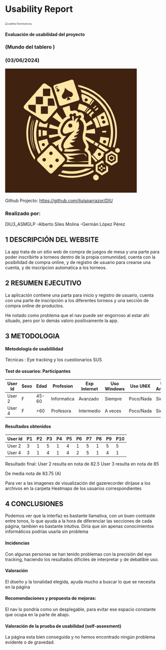 # Usability Report



<img src="https://encrypted-tbn0.gstatic.com/images?q=tbn:ANd9GcRF017nhV-TFmNER2OM8UbXtdN6xwAKBYrv0i6onNfKu6Yn0BV0RK6aiOroeXl73LSY-B0&usqp=CAU" alt="usability Download png" style="zoom:50%;" />

#### Evaluación de usabilidad del proyecto 

### (Mundo del tablero )

### (03/06/2024)

<img src="https://github.com/jluisparrazor/DIU/blob/master/P3/1.MoodBoard/logo.png" alt="Logo_projecto_png" />

Github Projecto: https://github.com/jluisparrazor/DIU



### Realizado por:

DIU3_ASMGLP
    -Alberto Siles Molina
    -Germán López Pérez



## 1 DESCRIPCIÓN DEL WEBSITE

La app trata de un sitio web de compra de juegos de mesa y una parte para poder inscribirte a torneos dentro de la propia comunnidad, cuenta con la posibilidad de compra online, y de registro de usuario para crearse una cuenta, y de inscripcion automatica a los torneos.



## 2 RESUMEN EJECUTIVO

La aplicación contiene una parta para inicio y registro de usuario, cuenta con una parte de inscripción a los diferentes torneos y una sección de compra online de productos.

He notado como problema que el nav puede ser engorroso al estar ahi situado, pero por lo demás valoro positivamente la app.



## 3 METODOLOGIA 

#### Metodología de usabililidad

Técnicas : Eye tracking y los cuestionarios SUS
 


#### Test de usuarios: Participantes

| User Id    | Sexo | Edad  | Profesion   | Exp Internet | Uso Windows | Uso UNIX  | Uso Android | Uso IOS/Otro | Uso Tablet |
| ---------- | ---- | ----- | ----------- | ------------ | ----------- | --------- | ----------- | ------------ | ---------- |
| User 2     | F    | 45-60 | Informatica | Avanzado     | Siempre     | Poco/Nada | Siempre     | Siempre      | A veces    |
| User 4     | F    | >60   | Profesora   | Intermedio   | A veces     | Poco/Nada | Siempre     | Poco/Nada    | A veces    |



#### Resultados obtenidos

| User Id    | P1 | P2 | P3 | P4 | P5 | P6 | P7 | P8 | P9 | P10 |
| ---------- | -- | -- | -- | -- | -- | -- | -- | -- | -- | --- |
| User 2     | 3  | 1  | 5  | 1  | 4  | 1  | 5  | 1  | 5  | 5   |
| User 4     | 3  | 1  | 4  | 1  | 4  | 2  | 5  | 1  | 4  | 1   |

Resultado final:
User 2 resulta en nota de 82.5
User 3 resulta en nota de 85

De media nota de 83.75 (A)

Para ver a las imagenes de visualización del gazerecorder dirijase a los archivos en la carpeta Heatmaps de los usuarios correspondientes



## 4 CONCLUSIONES 

Podemos ver que la interfaz es bastante llamativa, con un buen contraste entre tonos, lo que ayuda a la hora de diferenciar las secciones de cada página, tambien es bastante intutiva. Diría que sin apenas conocimientos informáticos podrías usarla sin problema



#### Incidencias

Con algunas personas se han tenido problemas con la precisión del eye tracking, haciendo los resultados dificiles de interpretar y de debatible uso.



#### Valoración 

El diseño y la tonalidad elegida, ayuda mucho a buscar lo que se necesita en la página



#### Recomendaciones y propuesta de mejoras: 

El nav lo pondría como un desplegable, para evitar ese espacio constante que ocupa en la parte de abajo.



#### Valoración de la prueba de usabilidad (self-assesment)

La página esta bien conseguida y no hemos encontrado ningún problema evidente o de gravedad.
